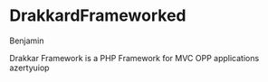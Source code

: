 DrakkardFrameworked
================
Benjamin

Drakkar Framework is a PHP Framework for MVC OPP applications
azertyuiop
